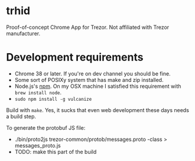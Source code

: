 trhid
=====

Proof-of-concept Chrome App for Trezor. Not affiliated with Trezor
manufacturer.

Development requirements
===

  * Chrome 38 or later. If you're on dev channel you should be fine.
  * Some sort of POSIXy system that has make and zip installed.
  * Node.js's [npm](https://www.npmjs.org/). On my OSX machine I
    satisfied this requirement with `brew install node`.
  * `sudo npm install -g vulcanize`

Build with `make`. Yes, it sucks that even web development these days
needs a build step.

To generate the protobuf JS file:

  * ./bin/proto2js trezor-common/protob/messages.proto -class > messages_proto.js
  * TODO: make this part of the build
